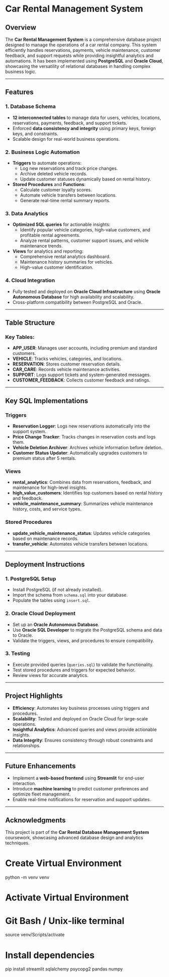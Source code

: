 # Car Rental Management System

## Overview
The **Car Rental Management System** is a comprehensive database project designed to manage the operations of a car rental company. This system efficiently handles reservations, payments, vehicle maintenance, customer feedback, and support requests while providing insightful analytics and automations. It has been implemented using **PostgreSQL** and **Oracle Cloud**, showcasing the versatility of relational databases in handling complex business logic.

---

## Features

### 1. **Database Schema**
- **12 interconnected tables** to manage data for users, vehicles, locations, reservations, payments, feedback, and support tickets.
- Enforced **data consistency and integrity** using primary keys, foreign keys, and constraints.
- Scalable design for real-world business operations.

### 2. **Business Logic Automation**
- **Triggers** to automate operations:
  - Log new reservations and track price changes.
  - Archive deleted vehicle records.
  - Update customer statuses dynamically based on rental history.
- **Stored Procedures** and **Functions**:
  - Calculate customer loyalty scores.
  - Automate vehicle transfers between locations.
  - Generate real-time rental summary reports.

### 3. **Data Analytics**
- **Optimized SQL queries** for actionable insights:
  - Identify popular vehicle categories, high-value customers, and profitable rental agreements.
  - Analyze rental patterns, customer support issues, and vehicle maintenance trends.
- **Views** for analytics and reporting:
  - Comprehensive rental analytics dashboard.
  - Maintenance history summaries for vehicles.
  - High-value customer identification.

### 4. **Cloud Integration**
- Fully tested and deployed on **Oracle Cloud Infrastructure** using **Oracle Autonomous Database** for high availability and scalability.
- Cross-platform compatibility between PostgreSQL and Oracle.

---

## Table Structure

### Key Tables:
- **APP_USER**: Manages user accounts, including premium and standard customers.
- **VEHICLE**: Tracks vehicles, categories, and locations.
- **RESERVATION**: Stores customer reservation details.
- **CAR_CARE**: Records vehicle maintenance activities.
- **SUPPORT**: Logs support tickets and system-generated messages.
- **CUSTOMER_FEEDBACK**: Collects customer feedback and ratings.

---

## Key SQL Implementations

### Triggers
- **Reservation Logger**: Logs new reservations automatically into the support system.
- **Price Change Tracker**: Tracks changes in reservation costs and logs them.
- **Vehicle Deletion Archiver**: Archives vehicle information before deletion.
- **Customer Status Updater**: Automatically upgrades customers to premium status after 5 rentals.

### Views
- **rental_analytics**: Combines data from reservations, feedback, and maintenance for high-level insights.
- **high_value_customers**: Identifies top customers based on rental history and feedback.
- **vehicle_maintenance_summary**: Summarizes vehicle maintenance history, costs, and service types.

### Stored Procedures
- **update_vehicle_maintenance_status**: Updates vehicle categories based on maintenance records.
- **transfer_vehicle**: Automates vehicle transfers between locations.

---

## Deployment Instructions

### 1. **PostgreSQL Setup**
- Install PostgreSQL (if not already installed).
- Import the schema from `schema.sql` into your database.
- Populate the tables using `insert.sql`.

### 2. **Oracle Cloud Deployment**
- Set up an **Oracle Autonomous Database**.
- Use **Oracle SQL Developer** to migrate the PostgreSQL schema and data to Oracle.
- Validate the triggers, views, and procedures to ensure compatibility.

### 3. **Testing**
- Execute provided queries (`queries.sql`) to validate the functionality.
- Test stored procedures and triggers for expected behavior.
- Review views for accurate analytics.

---

## Project Highlights
- **Efficiency**: Automates key business processes using triggers and procedures.
- **Scalability**: Tested and deployed on Oracle Cloud for large-scale operations.
- **Insightful Analytics**: Advanced queries and views provide actionable insights.
- **Data Integrity**: Ensures consistency through robust constraints and relationships.

---

## Future Enhancements
- Implement a **web-based frontend** using **Streamlit** for end-user interaction.
- Introduce **machine learning** to predict customer preferences and optimize fleet management.
- Enable real-time notifications for reservation and support updates.

---

## Acknowledgments
This project is part of the **Car Rental Database Management System** coursework, showcasing advanced database design and analytics techniques.



# Create Virtual Environment
python -m venv venv

# Activate Virtual Environment
# Git Bash / Unix-like terminal
source venv/Scripts/activate

# Install dependencies
pip install streamlit sqlalchemy psycopg2 pandas numpy








